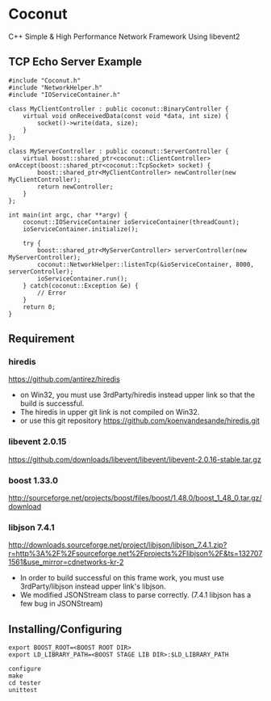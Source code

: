 # Coconut
C++ Simple & High Performance Network Framework Using libevent2

## TCP Echo Server Example

    #include "Coconut.h"
    #include "NetworkHelper.h"
    #include "IOServiceContainer.h"

    class MyClientController : public coconut::BinaryController {
        virtual void onReceivedData(const void *data, int size) {
            socket()->write(data, size);
        }
    };

    class MyServerController : public coconut::ServerController {
        virtual boost::shared_ptr<coconut::ClientController> onAccept(boost::shared_ptr<coconut::TcpSocket> socket) {
            boost::shared_ptr<MyClientController> newController(new MyClientController);
            return newController;
        }
    };

    int main(int argc, char **argv) {
        coconut::IOServiceContainer ioServiceContainer(threadCount);
        ioServiceContainer.initialize();

        try {
            boost::shared_ptr<MyServerController> serverController(new MyServerController);
            coconut::NetworkHelper::listenTcp(&ioServiceContainer, 8000, serverController);
            ioServiceContainer.run();
        } catch(coconut::Exception &e) {
            // Error
        }
        return 0;
    }


## Requirement

### hiredis
https://github.com/antirez/hiredis

* on Win32, you must use 3rdParty/hiredis instead upper link so that the build is successful.
* The hiredis in upper git link is not compiled on Win32.
* or use this git repository https://github.com/koenvandesande/hiredis.git
	
### libevent 2.0.15 
https://github.com/downloads/libevent/libevent/libevent-2.0.16-stable.tar.gz

### boost 1.33.0 
http://sourceforge.net/projects/boost/files/boost/1.48.0/boost_1_48_0.tar.gz/download

### libjson 7.4.1
http://downloads.sourceforge.net/project/libjson/libjson_7.4.1.zip?r=http%3A%2F%2Fsourceforge.net%2Fprojects%2Flibjson%2F&ts=1327071561&use_mirror=cdnetworks-kr-2
    
* In order to build successful on this frame work, you must use 3rdParty/libjson instead upper link's libjson.
* We modified JSONStream class to parse correctly. (7.4.1 libjson has a few bug in JSONStream)


## Installing/Configuring

    export BOOST_ROOT=<BOOST ROOT DIR>
    export LD_LIBRARY_PATH=<BOOST STAGE LIB DIR>:$LD_LIBRARY_PATH

    configure
    make
    cd tester
    unittest

